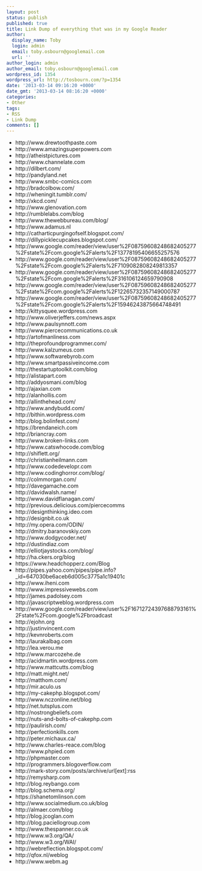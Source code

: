 ```yaml
---
layout: post
status: publish
published: true
title: Link Dump of everything that was in my Google Reader
author:
  display_name: Toby
  login: admin
  email: toby.osbourn@googlemail.com
  url: ''
author_login: admin
author_email: toby.osbourn@googlemail.com
wordpress_id: 1354
wordpress_url: http://tosbourn.com/?p=1354
date: '2013-03-14 09:16:20 +0000'
date_gmt: '2013-03-14 08:16:20 +0000'
categories:
- Other
tags:
- RSS
- Link Dump
comments: []
---
```

<ul>
<li>http://www.drewtoothpaste.com</li>
<li>http://www.amazingsuperpowers.com</li>
<li>http://atheistpictures.com</li>
<li>http://www.channelate.com</li>
<li>http://dilbert.com/</li>
<li>http://pandyland.net</li>
<li>http://www.smbc-comics.com</li>
<li>http://bradcolbow.com/</li>
<li>http://wheningit.tumblr.com/</li>
<li>http://xkcd.com/</li>
<li>http://www.glenovation.com</li>
<li>http://rumblelabs.com/blog</li>
<li>http://www.thewebbureau.com/blog/</li>
<li>http://www.adamus.nl</li>
<li>http://catharticpurgingofself.blogspot.com/</li>
<li>http://dillypicklecupcakes.blogspot.com/</li>
<li>http://www.google.com/reader/view/user%2F08759608248682405277%2Fstate%2Fcom.google%2Falerts%2F13778195406655257576</li>
<li>http://www.google.com/reader/view/user%2F08759608248682405277%2Fstate%2Fcom.google%2Falerts%2F7109082808249813357</li>
<li>http://www.google.com/reader/view/user%2F08759608248682405277%2Fstate%2Fcom.google%2Falerts%2F316106124659790908</li>
<li>http://www.google.com/reader/view/user%2F08759608248682405277%2Fstate%2Fcom.google%2Falerts%2F12265732357149000787</li>
<li>http://www.google.com/reader/view/user%2F08759608248682405277%2Fstate%2Fcom.google%2Falerts%2F15946243875664748491</li>
<li>http://kittysquee.wordpress.com</li>
<li>http://www.oliverjeffers.com/news.aspx</li>
<li>http://www.paulsynnott.com</li>
<li>http://www.piercecommunications.co.uk</li>
<li>http://artofmanliness.com</li>
<li>http://theprofoundprogrammer.com/</li>
<li>http://www.kalzumeus.com</li>
<li>http://www.softwarebyrob.com</li>
<li>http://www.smartpassiveincome.com</li>
<li>http://thestartuptoolkit.com/blog</li>
<li>http://alistapart.com</li>
<li>http://addyosmani.com/blog</li>
<li>http://ajaxian.com</li>
<li>http://alanhollis.com</li>
<li>http://allinthehead.com/</li>
<li>http://www.andybudd.com/</li>
<li>http://bithin.wordpress.com</li>
<li>http://blog.bolinfest.com/</li>
<li>https://brendaneich.com</li>
<li>http://briancray.com</li>
<li>http://www.broken-links.com</li>
<li>http://www.catswhocode.com/blog</li>
<li>http://shiflett.org/</li>
<li>http://christianheilmann.com</li>
<li>http://www.codedevelopr.com</li>
<li>http://www.codinghorror.com/blog/</li>
<li>http://colmmorgan.com/</li>
<li>http://davegamache.com</li>
<li>http://davidwalsh.name/</li>
<li>http://www.davidflanagan.com/</li>
<li>http://previous.delicious.com/piercecomms</li>
<li>http://designthinking.ideo.com</li>
<li>http://designbit.co.uk</li>
<li>http://my.opera.com/ODIN/</li>
<li>http://dmitry.baranovskiy.com</li>
<li>http://www.dodgycoder.net/</li>
<li>http://dustindiaz.com</li>
<li>http://elliotjaystocks.com/blog/</li>
<li>http://ha.ckers.org/blog</li>
<li>https://www.headchopperz.com/Blog</li>
<li>http://pipes.yahoo.com/pipes/pipe.info?_id=647030be6aceb6d005c3775a1c19401c</li>
<li>http://www.iheni.com</li>
<li>http://www.impressivewebs.com</li>
<li>http://james.padolsey.com</li>
<li>http://javascriptweblog.wordpress.com</li>
<li>http://www.google.com/reader/view/user%2F16712724397688793161%2Fstate%2Fcom.google%2Fbroadcast</li>
<li>http://ejohn.org</li>
<li>http://justinvincent.com</li>
<li>http://kevnroberts.com</li>
<li>http://laurakalbag.com</li>
<li>http://lea.verou.me</li>
<li>http://www.marcozehe.de</li>
<li>http://acidmartin.wordpress.com</li>
<li>http://www.mattcutts.com/blog</li>
<li>http://matt.might.net/</li>
<li>http://matthom.com/</li>
<li>http://mir.aculo.us</li>
<li>http://my-cakephp.blogspot.com/</li>
<li>http://www.nczonline.net/blog</li>
<li>http://net.tutsplus.com</li>
<li>http://nostrongbeliefs.com</li>
<li>http://nuts-and-bolts-of-cakephp.com</li>
<li>http://paulirish.com/</li>
<li>http://perfectionkills.com</li>
<li>http://peter.michaux.ca/</li>
<li>http://www.charles-reace.com/blog</li>
<li>http://www.phpied.com</li>
<li>http://phpmaster.com</li>
<li>http://programmers.blogoverflow.com</li>
<li>http://mark-story.com/posts/archive/url[ext]:rss</li>
<li>http://remysharp.com</li>
<li>http://blog.reybango.com</li>
<li>http://blog.schema.org/</li>
<li>https://shanetomlinson.com</li>
<li>http://www.socialmedium.co.uk/blog</li>
<li>http://almaer.com/blog</li>
<li>http://blog.jcoglan.com</li>
<li>http://blog.paciellogroup.com</li>
<li>http://www.thespanner.co.uk</li>
<li>http://www.w3.org/QA/</li>
<li>http://www.w3.org/WAI/</li>
<li>http://webreflection.blogspot.com/</li>
<li>http://qfox.nl/weblog</li>
<li>http://www.webm.ag</li>
</ul>
